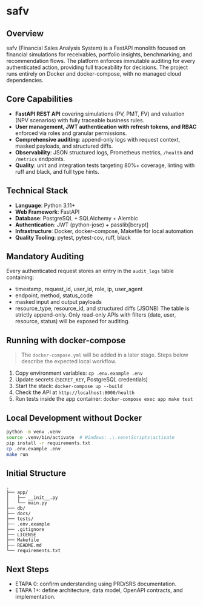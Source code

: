 ﻿# safv

## Overview
safv (Financial Sales Analysis System) is a FastAPI monolith focused on financial simulations for receivables, portfolio insights, benchmarking, and recommendation flows. The platform enforces immutable auditing for every authenticated action, providing full traceability for decisions. The project runs entirely on Docker and docker-compose, with no managed cloud dependencies.

## Core Capabilities
- **FastAPI REST API** covering simulations (PV, PMT, FV) and valuation (NPV scenarios) with fully traceable business rules.
- **User management, JWT authentication with refresh tokens, and RBAC** enforced via roles and granular permissions.
- **Comprehensive auditing**: append-only logs with request context, masked payloads, and structured diffs.
- **Observability**: JSON structured logs, Prometheus metrics, `/health` and `/metrics` endpoints.
- **Quality**: unit and integration tests targeting 80%+ coverage, linting with ruff and black, and full type hints.

## Technical Stack
- **Language**: Python 3.11+
- **Web Framework**: FastAPI
- **Database**: PostgreSQL + SQLAlchemy + Alembic
- **Authentication**: JWT (python-jose) + passlib[bcrypt]
- **Infrastructure**: Docker, docker-compose, Makefile for local automation
- **Quality Tooling**: pytest, pytest-cov, ruff, black

## Mandatory Auditing
Every authenticated request stores an entry in the `audit_logs` table containing:
- timestamp, request_id, user_id, role, ip, user_agent
- endpoint, method, status_code
- masked input and output payloads
- resource_type, resource_id, and structured diffs (JSONB)
The table is strictly append-only. Only read-only APIs with filters (date, user, resource, status) will be exposed for auditing.

## Running with docker-compose
> The `docker-compose.yml` will be added in a later stage. Steps below describe the expected local workflow.

1. Copy environment variables: `cp .env.example .env`
2. Update secrets (`SECRET_KEY`, PostgreSQL credentials)
3. Start the stack: `docker-compose up --build`
4. Check the API at `http://localhost:8000/health`
5. Run tests inside the app container: `docker-compose exec app make test`

## Local Development without Docker
```bash
python -m venv .venv
source .venv/bin/activate  # Windows: .\.venv\Scripts\activate
pip install -r requirements.txt
cp .env.example .env
make run
```

## Initial Structure
```
.
├── app/
│   ├── __init__.py
│   └── main.py
├── db/
├── docs/
├── tests/
├── .env.example
├── .gitignore
├── LICENSE
├── Makefile
├── README.md
└── requirements.txt
```

## Next Steps
- ETAPA 0: confirm understanding using PRD/SRS documentation.
- ETAPA 1+: define architecture, data model, OpenAPI contracts, and implementation.

